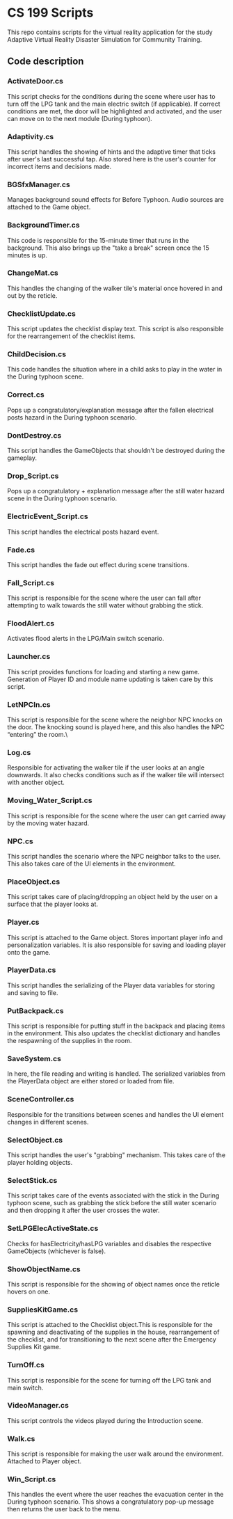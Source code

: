 #  CS 199 Scripts

This repo contains scripts for the virtual reality application for the study Adaptive Virtual Reality Disaster Simulation for Community Training.

Code description
--------
### ActivateDoor.cs
This script checks for the conditions during the scene where user has to turn off the LPG tank and the main electric switch (if applicable). If correct conditions are met, the door will be highlighted and activated, and the user can move on to the next module (During typhoon).


### Adaptivity.cs
This script handles the showing of hints and the adaptive timer that ticks after user's last successful tap. Also stored here is the user's counter for incorrect items and decisions made. 


### BGSfxManager.cs
Manages background sound effects for Before Typhoon. Audio sources are attached to the Game object.


### BackgroundTimer.cs
This code is responsible for the 15-minute timer that runs in the background. This also brings up the "take a break" screen once the 15 minutes is up. 


### ChangeMat.cs
This handles the changing of the walker tile's material once hovered in and out by the reticle.


### ChecklistUpdate.cs
This script updates the checklist display text. This script is also responsible for the rearrangement of the checklist items.


### ChildDecision.cs
This code handles the situation where in a child asks to play in the water in the During typhoon scene.


### Correct.cs
Pops up a congratulatory/explanation message  after the fallen electrical posts hazard in the During typhoon scenario.


### DontDestroy.cs
This script handles the GameObjects that shouldn't be destroyed during the gameplay.


### Drop_Script.cs
Pops up a congratulatory + explanation message after the still water hazard scene in the During typhoon scenario.


### ElectricEvent_Script.cs
This script handles the electrical posts hazard event.


### Fade.cs
This script handles the fade out effect during scene transitions.


### Fall_Script.cs
This script is responsible for the scene where the user can fall after attempting to walk towards the still water without grabbing the stick.


### FloodAlert.cs
Activates flood alerts in the LPG/Main switch scenario.


### Launcher.cs
This script provides functions for loading and starting a new game. Generation of Player ID and module name updating is taken care by this script.


### LetNPCIn.cs
This script is responsible for the scene where the neighbor NPC knocks on the door. The knocking sound is played here, and this also handles the NPC “entering” the room.\


### Log.cs
Responsible for activating the walker tile if the user looks at an angle downwards. It also checks conditions such as if the walker tile will intersect with another object.


### Moving_Water_Script.cs
This script is responsible for the scene where the user can get carried away by the moving water hazard.


### NPC.cs
This script handles the scenario where the NPC neighbor talks to the user. This also takes care of the UI elements in the environment.


### PlaceObject.cs
This script takes care of placing/dropping an object held by the user on a surface that the player looks at.


### Player.cs
This script is attached to the Game object. Stores important player info and personalization variables. It is also responsible for saving and loading player onto the game. 


### PlayerData.cs
This script handles the serializing of the Player data variables for storing and saving to file.


### PutBackpack.cs
This script is responsible for putting stuff in the backpack and placing items in the environment. This also updates the checklist dictionary and handles the respawning of the supplies in the room.


### SaveSystem.cs
In here, the file reading and writing is handled. The serialized variables from the PlayerData object are either stored or loaded from file.


### SceneController.cs
Responsible for the transitions between scenes and handles the UI element changes in different scenes.

### SelectObject.cs
This script handles the user's "grabbing" mechanism. This takes care of the player holding objects.

### SelectStick.cs
This script takes care of the events associated with the stick in the During typhoon scene, such as grabbing the stick before the still water scenario and then dropping it after the user crosses the water.

### SetLPGElecActiveState.cs
Checks for hasElectricity/hasLPG variables and disables the respective GameObjects (whichever is false).

### ShowObjectName.cs
This script is responsible for the showing of object names once the reticle hovers on one.

### SuppliesKitGame.cs
This script is attached to the Checklist object.This is responsible for the spawning and deactivating of the supplies in the house, rearrangement of the checklist, and for transitioning to the next scene after the Emergency Supplies Kit game.

### TurnOff.cs
This script is responsible for the scene for turning off the LPG tank and main switch.

### VideoManager.cs
This script controls the videos played during the Introduction scene. 

### Walk.cs
This script is responsible for making the user walk around the environment. Attached to Player object.

### Win_Script.cs
This handles the event where the user reaches the evacuation center in the During typhoon scenario. This shows a congratulatory pop-up message then returns the user back to the menu.


